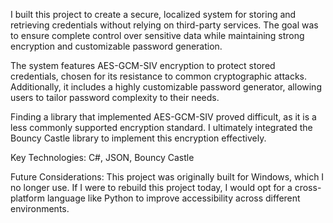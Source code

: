 I built this project to create a secure, localized system for storing and retrieving credentials without relying on third-party services. The goal was to ensure complete control over sensitive data while maintaining strong encryption and customizable password generation.

The system features AES-GCM-SIV encryption to protect stored credentials, chosen for its resistance to common cryptographic attacks. Additionally, it includes a highly customizable password generator, allowing users to tailor password complexity to their needs.

Finding a library that implemented AES-GCM-SIV proved difficult, as it is a less commonly supported encryption standard. I ultimately integrated the Bouncy Castle library to implement this encryption effectively.

Key Technologies: C#, JSON, Bouncy Castle

Future Considerations:
This project was originally built for Windows, which I no longer use. If I were to rebuild this project today, I would opt for a cross-platform language like Python to improve accessibility across different environments.
